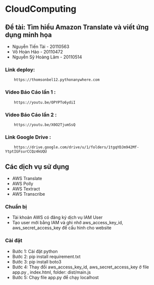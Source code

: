# CloudComputing

## Đề tài: Tìm hiểu Amazon Translate và viết ứng dụng minh họa

- Nguyễn Tiến Tài - 20110563
- Võ Hoàn Hảo - 20110472
- Nguyễn Sỹ Hoàng Lâm - 20110514
        
### Link deploy: 
        https://thomsonbel12.pythonanywhere.com
        
### Video Báo Cáo lần 1 : 
        https://youtu.be/OPYPTo6ydiI
### Video Báo Cáo lần 2 :
        https://youtu.be/X0O2TjumSsQ
### Link Google Drive : 
        https://drive.google.com/drive/u/1/folders/1tgqYDJm942Mf-YtptIGFsurCCQz4kUQU

## Các dịch vụ sử dụng

- AWS Translate
- AWS Polly
- AWS Textract
- AWS Transcribe

### Chuẩn bị
- Tài khoản AWS có đăng ký dịch vụ IAM User
- Tạo user mới bằng IAM và ghi nhớ aws_access_key_id, aws_secret_access_key để cấu hình cho website

### Cài đặt

- Bước 1: Cài đặt python
- Bước 2: pip install requirement.txt
- Bước 3: pip install boto3
- Bước 4: Thay đổi aws_access_key_id, aws_secret_access_key ở file app.py , index.html, folder: dist/main.js
- Bước 5: Chạy file app.py để chạy localhost

